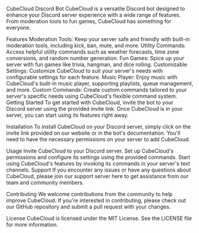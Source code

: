 CubeCloud Discord Bot
CubeCloud is a versatile Discord bot designed to enhance your Discord server experience with a wide range of features. From moderation tools to fun games, CubeCloud has something for everyone.

Features
Moderation Tools: Keep your server safe and friendly with built-in moderation tools, including kick, ban, mute, and more.
Utility Commands: Access helpful utility commands such as weather forecasts, time zone conversions, and random number generation.
Fun Games: Spice up your server with fun games like trivia, hangman, and dice rolling.
Customizable Settings: Customize CubeCloud to suit your server's needs with configurable settings for each feature.
Music Player: Enjoy music with CubeCloud's built-in music player, supporting playlists, queue management, and more.
Custom Commands: Create custom commands tailored to your server's specific needs using CubeCloud's flexible command system.
Getting Started
To get started with CubeCloud, invite the bot to your Discord server using the provided invite link. Once CubeCloud is in your server, you can start using its features right away.

Installation
To install CubeCloud on your Discord server, simply click on the invite link provided on our website or in the bot's documentation. You'll need to have the necessary permissions on your server to add CubeCloud.

Usage
Invite CubeCloud to your Discord server.
Set up CubeCloud's permissions and configure its settings using the provided commands.
Start using CubeCloud's features by invoking its commands in your server's text channels.
Support
If you encounter any issues or have any questions about CubeCloud, please join our support server here to get assistance from our team and community members.

Contributing
We welcome contributions from the community to help improve CubeCloud. If you're interested in contributing, please check out our GitHub repository and submit a pull request with your changes.

License
CubeCloud is licensed under the MIT License. See the LICENSE file for more information.
